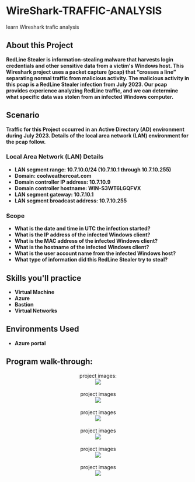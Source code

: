 # WireShark-TRAFFIC-ANALYSIS
learn Wireshark trafic analysis
<h2>About this  Project</h2>
<b> RedLine Stealer is information-stealing malware that harvests login credentials and other sensitive data from a victim's Windows host. This Wireshark project uses a packet capture (pcap) that “crosses a line” separating normal traffic from malicious activity. The malicious activity in this pcap is a RedLine Stealer infection from July 2023. Our pcap provides experience analyzing RedLine traffic, and we can determine what specific data was stolen from an infected Windows computer.</b> 

<h2>Scenario</h2>
<b>Traffic for this Project occurred in an Active Directory (AD) environment during July 2023. Details of the local area network (LAN) environment for the pcap follow.</b>

<h3>Local Area Network (LAN) Details</h3>

- <b>LAN segment range: 10.7.10.0/24 (10.7.10.1 through 10.7.10.255)</b>
- <b>Domain: coolweathercoat.com</b>
- <b>Domain controller IP address: 10.7.10.9</b>
- <b>Domain controller hostname: WIN-S3WT6LGQFVX</b>
- <b>LAN segment gateway: 10.7.10.1</b>
- <b>LAN segment broadcast address: 10.7.10.255</b>

<h3>Scope</h3>

- <b>What is the date and time in UTC the infection started?</b> 
- <b>What is the IP address of the infected Windows client?</b>
- <b>What is the MAC address of the infected Windows client?</b>
- <b> What is the hostname of the infected Windows client?</b>
- <b> What is the user account name from the infected Windows host?</b> 
- <b>What type of information did this RedLine Stealer try to steal?</b>




<h2>Skills you'll practice</h2>

- <b>Virtual Machine</b> 
- <b>Azure</b>
- <b>Bastion</b>
- <b>Virtual Networks</b>

<h2>Environments Used </h2>

- <b>Azure portal</b> 

<h2>Program walk-through:</h2>

<p align="center">
project images: <br/>
<img src="https://d15cw65ipctsrr.cloudfront.net/93/7b3b3df5504a5bbb6f876f50cf9864/azurevmtask1.png"/>
<br />
<br />
project images  <br/>
<img src="https://d15cw65ipctsrr.cloudfront.net/1f/da8c00bf574a9fba6f18bafa0828c2/azurevmtask2.png"/>
<br />
<br />
project images <br/>
<img src="https://d15cw65ipctsrr.cloudfront.net/ac/7ef5de5201493fa7f56fd417683df6/azurevmtask3.png"/>
<br />
<br />
project images  <br/>
<img src="https://d15cw65ipctsrr.cloudfront.net/27/13c8730869415fad77759316e29b33/azurevmtask4.png"/>
<br />
<br />
project images  <br/>
<img src="https://d15cw65ipctsrr.cloudfront.net/60/3f774fbe3744279ab2f779616350f5/azurevmtask5.png"/>
<br />
<br />
project images  <br/>
<img src="https://d15cw65ipctsrr.cloudfront.net/38/027fc7dfd946a3a8fcd3d18332391b/azurevmtask6.png"/>
<br />
<br />


<!--
 ```diff
- text in red
+ text in green
! text in orange
# text in gray
@@ text in purple (and bold)@@
```
--!>
